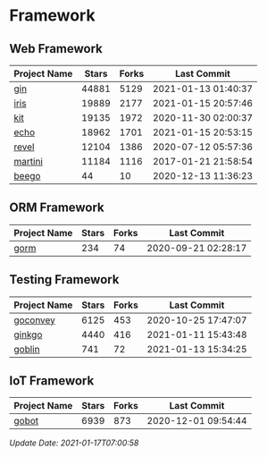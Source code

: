 # Framework

## Web Framework
| Project Name | Stars | Forks | Last Commit |
| ------------ | ----- | ----- | ----------- |
| [gin](https://github.com/gin-gonic/gin) | 44881 | 5129 | 2021-01-13 01:40:37 |
| [iris](https://github.com/kataras/iris) | 19889 | 2177 | 2021-01-15 20:57:46 |
| [kit](https://github.com/go-kit/kit) | 19135 | 1972 | 2020-11-30 02:00:37 |
| [echo](https://github.com/labstack/echo) | 18962 | 1701 | 2021-01-15 20:53:15 |
| [revel](https://github.com/revel/revel) | 12104 | 1386 | 2020-07-12 05:57:36 |
| [martini](https://github.com/go-martini/martini) | 11184 | 1116 | 2017-01-21 21:58:54 |
| [beego](https://github.com/astaxie/beego) | 44 | 10 | 2020-12-13 11:36:23 |

## ORM Framework
| Project Name | Stars | Forks | Last Commit |
| ------------ | ----- | ----- | ----------- |
| [gorm](https://github.com/jinzhu/gorm) | 234 | 74 | 2020-09-21 02:28:17 |

## Testing Framework
| Project Name | Stars | Forks | Last Commit |
| ------------ | ----- | ----- | ----------- |
| [goconvey](https://github.com/smartystreets/goconvey) | 6125 | 453 | 2020-10-25 17:47:07 |
| [ginkgo](https://github.com/onsi/ginkgo) | 4440 | 416 | 2021-01-11 15:43:48 |
| [goblin](https://github.com/franela/goblin) | 741 | 72 | 2021-01-13 15:34:25 |

## IoT Framework
| Project Name | Stars | Forks | Last Commit |
| ------------ | ----- | ----- | ----------- |
| [gobot](https://github.com/hybridgroup/gobot) | 6939 | 873 | 2020-12-01 09:54:44 |

*Update Date: 2021-01-17T07:00:58*